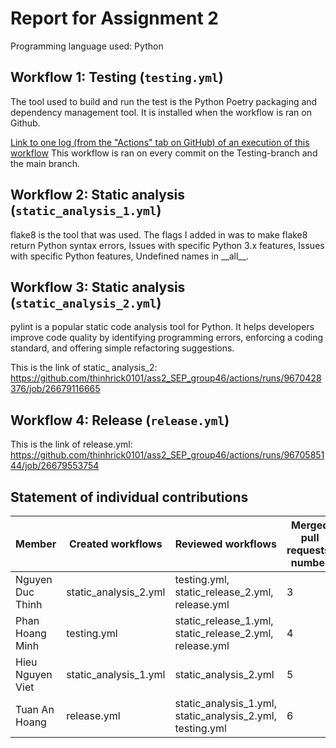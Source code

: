 # Report for Assignment 2

Programming language used: Python

## Workflow 1: Testing (`testing.yml`)

The tool used to build and run the test is the Python Poetry packaging and dependency management tool. It is installed when the workflow is ran on Github.

[Link to one log (from the "Actions" tab on GitHub) of an execution of this workflow](https://github.com/thinhrick0101/ass2_SEP_group46/actions/runs/9670606918)
This workflow is ran on every commit on the Testing-branch and the main branch.

## Workflow 2: Static analysis (`static_analysis_1.yml`)

<Inform which tool is used to perform code quality check with static analysis.>
flake8 is the tool that was used. 
The flags I added in was to make flake8 return Python syntax errors, Issues with specific Python 3.x features, Issues with specific Python features, Undefined names in __all__.

[<The link to one log of an execution of this workflow>](https://github.com/thinhrick0101/ass2_SEP_group46/actions/runs/9670703056/job/26679924349)

## Workflow 3: Static analysis (`static_analysis_2.yml`)

pylint is a popular static code analysis tool for Python. It helps developers improve code quality by identifying programming errors, enforcing a coding standard, and offering simple refactoring suggestions.

This is the link of static_ analysis_2: 
https://github.com/thinhrick0101/ass2_SEP_group46/actions/runs/9670428376/job/26679116665

## Workflow 4: Release (`release.yml`)

This is the link of release.yml:
https://github.com/thinhrick0101/ass2_SEP_group46/actions/runs/9670585144/job/26679553754

## Statement of individual contributions

<Write what each group member did. Use the following table for that and add additional text under it if you see fit.>

| Member | Created workflows | Reviewed workflows | Merged pull requests' number |
| --- | --- | --- | --- |
| Nguyen Duc Thinh | static_analysis_2.yml | testing.yml, static_release_2.yml, release.yml | 3 |
| Phan Hoang Minh | testing.yml | static_release_1.yml, static_release_2.yml, release.yml | 4 |
| Hieu Nguyen Viet | static_analysis_1.yml |static_analysis_2.yml | 5 |
| Tuan An Hoang | release.yml | static_analysis_1.yml, static_analysis_2.yml, testing.yml | 6 |
